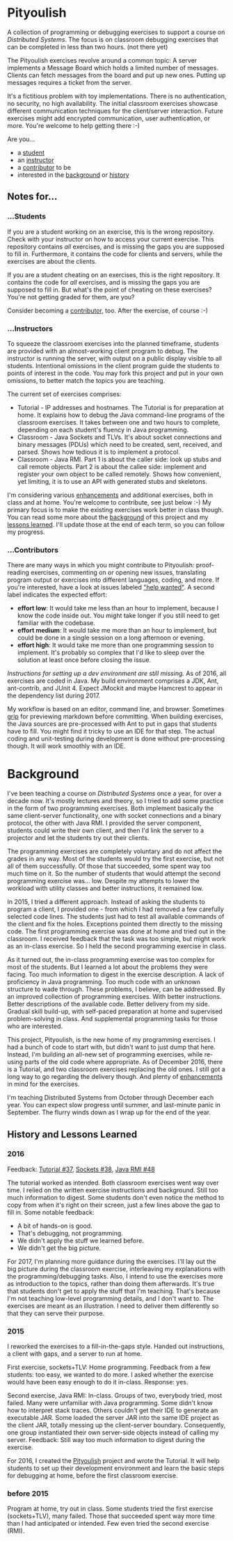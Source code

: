 # Pityoulish
A collection of programming or debugging exercises to support a course on _Distributed Systems_.
The focus is on classroom debugging exercises that can be completed in less than two hours.
(not there yet)

The Pityoulish exercises revolve around a common topic:
A server implements a Message Board which holds a limited number of messages.
Clients can fetch messages from the board and put up new ones.
Putting up messages requires a ticket from the server.

It's a fictitious problem with toy implementations. There is no authentication, no security, no high availability.
The initial classroom exercises showcase different communication techniques for the client/server interaction.
Future exercises might add encrypted communication, user authentication, or more.
You're welcome to help getting there :-)

Are you...
* a [student](#students)
* an [instructor](#instructors)
* a [contributor](#contributors) to be
* interested in the [background](#background) or [history](#history-and-lessons-learned)

## Notes for...
### ...Students
If you are a student working on an exercise, this is the wrong repository. Check with your instructor on how to access your current exercise.
This repository contains _all_ exercises, and is missing the gaps you are supposed to fill in. Furthermore, it contains the code for clients and servers, while the exercises are about the clients.

If you are a student cheating on an exercises, this is the right repository.
It contains the code for _all_ exercises, and is missing the gaps you are supposed to fill in. But what's the point of cheating on these exercises? You're not getting graded for them, are you?

Consider becoming a [contributor](#contributors), too. After the exercise, of course :-)

### ...Instructors
To squeeze the classroom exercises into the planned timeframe, students are provided with an almost-working client program to debug. The instructor is running the server, with output on a public display visible to all students.
Intentional omissions in the client program guide the students to points of interest in the code.
You may fork this project and put in your own omissions, to better match the topics you are teaching.

The current set of exercises comprises:
* Tutorial - IP addresses and hostnames.
  The Tutorial is for preparation at home. It explains how to debug the Java command-line programs of the classroom exercises.
  It takes between one and two hours to complete, depending on each student's fluency in Java programming.
* Classroom - Java Sockets and TLVs.
  It's about socket connections and binary messages (PDUs) which need to be created, sent, received, and parsed.
  Shows how tedious it is to implement a protocol.
* Classroom - Java RMI.
  Part 1 is about the caller side: look up stubs and call remote objects.
  Part 2 is about the callee side: implement and register your own object to be called remotely.
  Shows how convenient, yet limiting, it is to use an API with generated stubs and skeletons.

I'm considering various [enhancements](https://github.com/rolandweber/pityoulish/issues?q=is%3Aissue+is%3Aopen+label%3Aenhancement) and additional exercises, both in class and at home.
You're welcome to contribute, see just below :-)
My primary focus is to make the existing exercises work better in class though.
You can read some more about the [background](#background) of this project and my [lessons learned](#history-and-lessons-learned). I'll update those at the end of each term, so you can follow my progress.


### ...Contributors
There are many ways in which you might contribute to Pityoulish: proof-reading exercises, commenting on or opening new issues, translating program output or exercises into different languages, coding, and more. 
If you're interested, have a look at issues labeled ["help wanted"](https://github.com/rolandweber/pityoulish/issues?q=is%3Aissue+is%3Aopen+label%3A%22help+wanted%22). A second label indicates the expected effort:
* **effort low**: It would take me less than an hour to implement, because I know the code inside out. You might take longer if you still need to get familiar with the codebase.
* **effort medium**: It would take me more than an hour to implement, but could be done in a single session on a long afternoon or evening.
* **effort high**: It would take me more than one programming session to implement. It's probably so complex that I'd like to sleep over the solution at least once before closing the issue.

_Instructions for setting up a dev environment are still missing._
As of 2016, all exercises are coded in Java. My build environment comprises a JDK, Ant, ant-contrib, and JUnit 4.
Expect JMockit and maybe Hamcrest to appear in the dependency list during 2017.

My workflow is based on an editor, command line, and browser. Sometimes [grip](https://github.com/joeyespo/grip) for previewing markdown before committing. When building exercises, the Java sources are pre-processed with Ant to put in gaps that students have to fill. You might find it tricky to use an IDE for that step.
The actual coding and unit-testing during development is done without pre-processing though. It will work smoothly with an IDE.

# Background
I've been teaching a course on _Distributed Systems_ once a year, for over a decade now. It's mostly lectures and theory, so I tried to add some practice in the form of two programming exercises. Both implement basically the same client-server functionality, one with socket connections and a binary protocol, the other with Java RMI. I provided the server component, students could write their own client, and then I'd link the server to a projector and let the students try out their clients.

The programming exercises are completely voluntary and do not affect the grades in any way. Most of the students would try the first exercise, but not all of them successfully. Of those that succeeded, some spent way too much time on it. So the number of students that would attempt the second programming exercise was... low. Despite my attempts to lower the workload with utility classes and better instructions, it remained low.

In 2015, I tried a different approach. Instead of asking the students to program a client, I provided one - from which I had removed a few carefully selected code lines. The students just had to test all available commands of the client and fix the holes. Exceptions pointed them directly to the missing code.
The first programming exercise was done at home and tried out in the classroom. I received feedback that the task was too simple, but might work as an in-class exercise. So I held the second programming exercise in class.

As it turned out, the in-class programming exercise was too complex for most of the students. But I learned a lot about the problems they were facing. Too much information to digest in the exercise description. A lack of proficiency in Java programming. Too much code with an unknown structure to wade through.
These problems, I believe, can be addressed. By an improved collection of programming exercises. With better instructions. Better descriptions of the available code. Better delivery from my side. Gradual skill build-up, with self-paced preparation at home and supervised problem-solving in class. And supplemental programming tasks for those who are interested.

This project, Pityoulish, is the new home of my programming exercises. I had a bunch of code to start with, but didn't want to just dump that here. Instead, I'm building an all-new set of programming exercises, while re-using parts of the old code where appropriate. As of December 2016, there is a Tutorial, and two classroom exercises replacing the old ones. I still got a long way to go regarding the delivery though. And plenty of [enhancements](https://github.com/rolandweber/pityoulish/issues?q=is%3Aissue+is%3Aopen+label%3Aenhancement) in mind for the exercises.

I'm teaching Distributed Systems from October through December each year. You can expect slow progress until summer, and last-minute panic in September. The flurry winds down as I wrap up for the end of the year.

## History and Lessons Learned

### 2016

Feedback:
[Tutorial #37](https://github.com/rolandweber/pityoulish/issues/37),
[Sockets #38](https://github.com/rolandweber/pityoulish/issues/38),
[Java RMI #48](https://github.com/rolandweber/pityoulish/issues/48)

The tutorial worked as intended. Both classroom exercises went way over time. I relied on the written exercise instructions and background. Still too much information to digest. Some students don't even notice the method to copy from when it's right on their screen, just a few lines above the gap to fill in. Some notable feedback:
* A bit of hands-on is good.
* That's debugging, not programming.
* We didn't apply the stuff we learned before.
* We didn't get the big picture.

For 2017, I'm planning more guidance during the exercises. I'll lay out the big picture during the classroom exercise, interleaving my explanations with the programming/debugging tasks. Also, I intend to use the exercises more as introduction to the topics, rather than doing them afterwards.
It's true that students don't get to apply the stuff that I'm teaching. That's because I'm not teaching low-level programming details, and I don't want to. The exercises are meant as an illustration. I need to deliver them differently so that they can serve their purpose.

### 2015
I reworked the exercises to a fill-in-the-gaps style. Handed out instructions, a client with gaps, and a server to run at home.

First exercise, sockets+TLV: Home programming. Feedback from a few students: too easy, we wanted to do more. I asked whether the exercise would have been easy enough to do it in-class. Response: yes.

Second exercise, Java RMI: In-class. Groups of two, everybody tried, most failed. Many were unfamiliar with Java programming. Some didn't know how to interpret stack traces. Others couldn't get their IDE to generate an executable JAR. Some loaded the server JAR into the same IDE project as the client JAR, totally messing up the client-server boundary. Consequently, one group instantiated their own server-side objects instead of calling my server. Feedback: Still way too much information to digest during the exercise.

For 2016,
I created the [Pityoulish](https://github.com/rolandweber/pityoulish) project and wrote the Tutorial. It will help students to set up their development environment and learn the basic steps for debugging at home, before the first classroom exercise.

### before 2015
Program at home, try out in class. Some students tried the first exercise (sockets+TLV), many failed. Those that succeeded spent way more time than I had anticipated or intended. Few even tried the second exercise (RMI).
